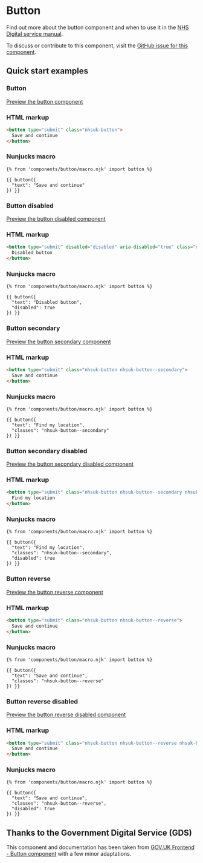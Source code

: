 # Button

Find out more about the button component and when to use it in the [NHS Digital service manual](https://beta.nhs.uk/service-manual/patterns/).

To discuss or contribute to this component, visit the [GitHub issue for this component](https://github.com/nhsuk/nhsuk-frontend/issues/203).

## Quick start examples

### Button

[Preview the button component](https://nhsuk.github.io/nhsuk-frontend/components/button/index.html)

### HTML markup

```html
<button type="submit" class="nhsuk-button">
  Save and continue
</button>
```

### Nunjucks macro

```
{% from 'components/button/macro.njk' import button %}

{{ button({
  "text": "Save and continue"
}) }}
```

### Button disabled

[Preview the button disabled component](https://nhsuk.github.io/nhsuk-frontend/components/button/disabled.html)

### HTML markup

```html
<button type="submit" disabled="disabled" aria-disabled="true" class="nhsuk-button nhsuk-button--disabled">
  Disabled button
</button>
```

### Nunjucks macro

```
{% from 'components/button/macro.njk' import button %}

{{ button({
  "text": "Disabled button",
  "disabled": true
}) }}
```

### Button secondary

[Preview the button secondary component](https://nhsuk.github.io/nhsuk-frontend/components/button/secondary.html)

### HTML markup

```html
<button type="submit" class="nhsuk-button nhsuk-button--secondary">
  Save and continue
</button>
```

### Nunjucks macro

```
{% from 'components/button/macro.njk' import button %}

{{ button({
  "text": "Find my location",
  "classes": "nhsuk-button--secondary"
}) }}
```

### Button secondary disabled

[Preview the button secondary disabled component](https://nhsuk.github.io/nhsuk-frontend/components/button/secondary-disabled.html)

### HTML markup

```html
<button type="submit" class="nhsuk-button nhsuk-button--secondary nhsuk-button--disabled">
  Find my location
</button>
```

### Nunjucks macro

```
{% from 'components/button/macro.njk' import button %}

{{ button({
  "text": "Find my location",
  "classes": "nhsuk-button--secondary",
  "disabled": true
}) }}
```

### Button reverse

[Preview the button reverse component](https://nhsuk.github.io/nhsuk-frontend/components/button/reverse.html)

### HTML markup

```html
<button type="submit" class="nhsuk-button nhsuk-button--reverse">
  Save and continue
</button>
```

### Nunjucks macro

```
{% from 'components/button/macro.njk' import button %}

{{ button({
  "text": "Save and continue",
  "classes": "nhsuk-button--reverse"
}) }}
```

### Button reverse disabled

[Preview the button reverse disabled component](https://nhsuk.github.io/nhsuk-frontend/components/button/reverse-disabled.html)

### HTML markup

```html
<button type="submit" class="nhsuk-button nhsuk-button--reverse nhsuk-button--disabled">
  Save and continue
</button>
```

### Nunjucks macro

```
{% from 'components/button/macro.njk' import button %}

{{ button({
  "text": "Save and continue",
  "classes": "nhsuk-button--reverse",
  "disabled": true
}) }}
```

## Thanks to the Government Digital Service (GDS)

This component and documentation has been taken from [GOV.UK Frontend - Button component](https://github.com/alphagov/govuk-frontend/tree/master/package/components/button) with a few minor adaptations.

